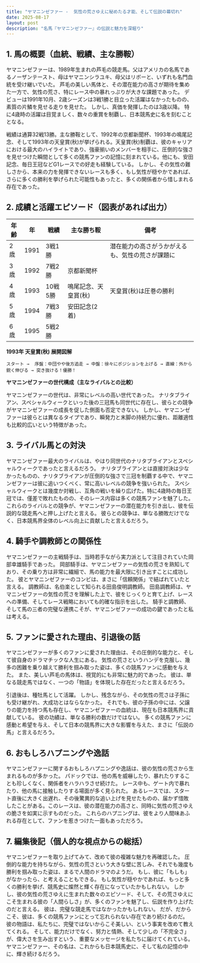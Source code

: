 ```yaml
---
title: "ヤマニンゼファー -  気性の荒さゆえに秘めたる才能、そして伝説の幕切れ"
date: 2025-08-17
layout: post
description: "名馬『ヤマニンゼファー』の伝説と魅力を深堀り"
---
```


## 1. 馬の概要（血統、戦績、主な勝鞍）

ヤマニンゼファーは、1989年生まれの芦毛の競走馬。父はアメリカの名馬であるノーザンテースト、母はヤマニンシラユキ、母父はリボーと、いずれも名門血統を受け継いでいた。  芦毛の美しい馬体と、その潜在能力の高さが期待を集めた一方で、気性の荒さ、特にレース中の暴れっぷりが大きな課題であった。  デビューは1991年10月、2歳シーズンは3戦1勝と目立った活躍はなかったものの、素質の片鱗を見せる走りを見せた。  しかし、真価を発揮したのは3歳以降。  特に4歳時の活躍は目覚ましく、数々の重賞を制覇し、日本競馬史に名を刻むこととなる。

戦績は通算32戦13勝。主な勝鞍として、1992年の京都新聞杯、1993年の鳴尾記念、そして1993年の天皇賞(秋)が挙げられる。天皇賞(秋)制覇は、彼のキャリアにおける最大のハイライトであり、強豪揃いのメンバーを相手に、圧倒的な強さを見せつけた瞬間として多くの競馬ファンの記憶に刻まれている。他にも、安田記念、毎日王冠などG1レースでの好走も経験している。  しかし、その気性の難しさから、本来の力を発揮できないレースも多く、もし気性が穏やかであれば、さらに多くの勝利を挙げられた可能性もあったと、多くの関係者から惜しまれる存在であった。


## 2. 成績と活躍エピソード（図表があれば出力）

| 年齢 | 年 | 戦績 | 主な勝ち鞍 | 備考 |
|---|---|---|---|---|
| 2歳 | 1991 | 3戦1勝 |  | 潜在能力の高さがうかがえるも、気性の荒さが課題に |
| 3歳 | 1992 | 7戦2勝 | 京都新聞杯 |  |
| 4歳 | 1993 | 10戦5勝 | 鳴尾記念、天皇賞(秋) | 天皇賞(秋)は圧巻の勝利 |
| 5歳 | 1994 | 7戦3勝 | 安田記念(2着) |  |
| 6歳 | 1995 | 5戦2勝 |  |  |


**1993年 天皇賞(秋) 展開図解**

```
スタート →  序盤：中団やや後方追走 → 中盤：徐々にポジションを上げる → 直線：外から鋭く伸びる → 突き抜ける！優勝！
```

**ヤマニンゼファーの世代構成（主なライバルとの比較）**

ヤマニンゼファーの世代は、非常にレベルの高い世代であった。  ナリタブライアン、スペシャルウィークといった後の三冠馬も同世代に存在し、彼らとの競争がヤマニンゼファーの成長を促した側面も否定できない。  しかし、ヤマニンゼファーは彼らとは異なるタイプであり、瞬発力と末脚の持続力に優れ、距離適性も比較的広いという特徴があった。


## 3. ライバル馬との対決

ヤマニンゼファー最大のライバルは、やはり同世代のナリタブライアンとスペシャルウィークであったと言えるだろう。  ナリタブライアンとは直接対決は少なかったものの、ナリタブライアンが圧倒的な強さで三冠を制覇する中で、ヤマニンゼファーは彼に追いつくべく、常に高いレベルの競争を強いられた。  スペシャルウィークとは幾度か対戦し、互角の戦いを繰り広げた。特に4歳時の毎日王冠では、僅差で敗れたものの、そのレース内容は多くの競馬ファンを魅了した。  これらのライバルとの競争が、ヤマニンゼファーの潜在能力を引き出し、彼を伝説的な競走馬へと押し上げたと言える。  彼らとの競争は、単なる勝敗だけでなく、日本競馬界全体のレベル向上に貢献したと言えるだろう。


## 4. 騎手や調教師との関係性

ヤマニンゼファーの主戦騎手は、当時若手ながら実力派として注目されていた岡部幸雄騎手であった。  岡部騎手は、ヤマニンゼファーの気性の荒さを熟知しており、その乗り方は非常に繊細で、馬の能力を最大限に引き出すことに成功した。  彼とヤマニンゼファーのコンビは、まさに「信頼関係」で結ばれていたと言える。  調教師は、名伯楽として知られる田島俊明調教師。  田島調教師は、ヤマニンゼファーの気性の荒さを理解した上で、彼をじっくりと育て上げ、レースへの準備、そしてレース戦略においても的確な指示を出した。  騎手と調教師、そして馬の三者の完璧な連携こそが、ヤマニンゼファーの成功の鍵であったと私は考える。


## 5. ファンに愛された理由、引退後の話

ヤマニンゼファーが多くのファンに愛された理由は、その圧倒的な能力と、そして彼自身のドラマチックな人生にある。  気性の荒さというハンデを克服し、幾多の困難を乗り越えて勝利を掴み取った姿は、多くの競馬ファンに感動を与えた。  また、美しい芦毛の馬体は、視覚的にも非常に魅力的であった。  彼は、単なる競走馬ではなく、一つの「物語」を体現した存在だったと言えるだろう。

引退後は、種牡馬として活躍。  しかし、残念ながら、その気性の荒さは子孫にも受け継がれ、大成功とはならなかった。  それでも、彼の子孫の中には、父譲りの能力を持つ馬も存在し、ヤマニンゼファーの血統は、現在も日本競馬界に貢献している。  彼の功績は、単なる勝利の数だけではない。  多くの競馬ファンに感動と希望を与え、そして日本の競馬界に大きな影響を与えた、まさに「伝説の馬」と言えるだろう。


## 6. おもしろハプニングや逸話

ヤマニンゼファーに関するおもしろハプニングや逸話は、彼の気性の荒さから生まれるものが多かった。  パドックでは、他の馬を威嚇したり、暴れたりすることも珍しくなく、関係者をハラハラさせ続けた。  レース中も、ゲート内で暴れたり、他の馬に接触したりする場面が多く見られた。  あるレースでは、スタート直後に大きく出遅れ、その後驚異的な追い上げを見せたものの、届かず惜敗したことがある。このレースは、彼の潜在能力の高さと、同時に気性の荒さゆえの脆さを如実に示すものだった。  これらのハプニングは、彼をより人間味あふれる存在として、ファンを惹きつけた一面もあっただろう。


## 7. 編集後記（個人的な視点からの総括）

ヤマニンゼファーを取り上げてみて、改めて彼の複雑な魅力を再確認した。  圧倒的な能力を持ちながら、気性の荒さという大きな壁に苦しみ、それでも幾度も勝利を掴み取った姿は、まるで人間のドラマのようだ。  もし、彼に「もしも」がなかったら、と考えることもできる。  もし気性が穏やかであれば、もっと多くの勝利を挙げ、競馬史に燦然と輝く存在になっていたかもしれない。  しかし、彼の気性の荒さゆえに生まれた数々のエピソード、そして、その荒さゆえにこそ生まれる彼の「人間らしさ」が、多くのファンを魅了し、伝説を作り上げたのだと言える。  彼は、完璧な競走馬ではなかったかもしれない。  だが、だからこそ、彼は、多くの競馬ファンにとって忘れられない存在であり続けるのだ。  彼の物語は、私たちに、完璧ではないからこそ美しい、という事実を改めて教えてくれる。  そして、能力だけでなく、努力と情熱、そして少しの「不完全さ」が、偉大さを生み出すという、重要なメッセージを私たちに届けてくれている。  ヤマニンゼファー、その名は、これからも日本競馬史に、そして私の記憶の中に、輝き続けるだろう。
